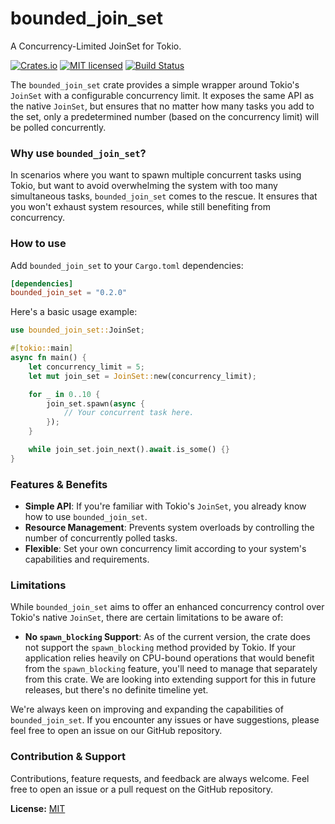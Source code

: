 # bounded_join_set

A Concurrency-Limited JoinSet for Tokio.

[![Crates.io][crates-badge]][crates-url]
[![MIT licensed][mit-badge]][mit-url]
[![Build Status][actions-badge]][actions-url]

[crates-badge]: https://img.shields.io/crates/v/bounded_join_set.svg
[crates-url]: https://crates.io/crates/bounded_join_set
[mit-badge]: https://img.shields.io/badge/license-MIT-blue.svg
[mit-url]: https://github.com/TristanStreich/bounded_join_set/blob/main/LICENSE
[actions-badge]: https://github.com/TristanStreich/bounded_join_set/workflows/Tests/badge.svg
[actions-url]: https://github.com/TristanStreich/bounded_join_set/actions?query=branch%3Amain++

<!-- cargo-rdme start -->

The `bounded_join_set` crate provides a simple wrapper around Tokio's `JoinSet` with a configurable concurrency limit.
It exposes the same API as the native `JoinSet`, but ensures that no matter how many tasks you add to the set,
only a predetermined number (based on the concurrency limit) will be polled concurrently.

### Why use `bounded_join_set`?

In scenarios where you want to spawn multiple concurrent tasks using Tokio, but want to avoid overwhelming the system
with too many simultaneous tasks, `bounded_join_set` comes to the rescue. It ensures that you won't exhaust
system resources, while still benefiting from concurrency.

### How to use

Add `bounded_join_set` to your `Cargo.toml` dependencies:

```toml
[dependencies]
bounded_join_set = "0.2.0"
```

Here's a basic usage example:

```rust
use bounded_join_set::JoinSet;

#[tokio::main]
async fn main() {
    let concurrency_limit = 5;
    let mut join_set = JoinSet::new(concurrency_limit);

    for _ in 0..10 {
        join_set.spawn(async {
            // Your concurrent task here.
        });
    }

    while join_set.join_next().await.is_some() {}
}
```

### Features & Benefits

- **Simple API**: If you're familiar with Tokio's `JoinSet`, you already know how to use `bounded_join_set`.
- **Resource Management**: Prevents system overloads by controlling the number of concurrently polled tasks.
- **Flexible**: Set your own concurrency limit according to your system's capabilities and requirements.

### Limitations

While `bounded_join_set` aims to offer an enhanced concurrency control over Tokio's native `JoinSet`, 
there are certain limitations to be aware of:

- **No `spawn_blocking` Support**: As of the current version, the crate does not support the `spawn_blocking` method 
  provided by Tokio. If your application relies heavily on CPU-bound operations that would benefit from the `spawn_blocking` feature, 
  you'll need to manage that separately from this crate. We are looking into extending support for this in future releases, 
  but there's no definite timeline yet.

<!-- cargo-rdme end -->

We're always keen on improving and expanding the capabilities of `bounded_join_set`. If you encounter any issues or 
have suggestions, please feel free to open an issue on our GitHub repository.


### Contribution & Support

Contributions, feature requests, and feedback are always welcome. Feel free to open an issue or a pull request on the GitHub repository.

__License:__ [MIT](LICENSE)

